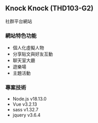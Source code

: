 ## Knock Knock (THD103-G2)

社群平台網站

### 網站特色功能
- 個人化虛擬人物
- 分享貼文與好友互動
- 聊天室大廳
- 遊樂場
- 主題活動

### 專案技術

- Node.js       v18.13.0
- Vue           v3.2.13
- sass          v1.32.7
- jquery        v3.6.4
